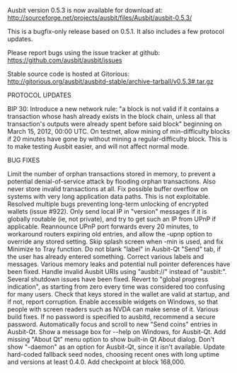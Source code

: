 Ausbit version 0.5.3 is now available for download at:
http://sourceforge.net/projects/ausbit/files/Ausbit/ausbit-0.5.3/

This is a bugfix-only release based on 0.5.1.
It also includes a few protocol updates.

Please report bugs using the issue tracker at github:
https://github.com/ausbit/ausbit/issues

Stable source code is hosted at Gitorious:
http://gitorious.org/ausbit/ausbitd-stable/archive-tarball/v0.5.3#.tar.gz

PROTOCOL UPDATES

BIP 30: Introduce a new network rule: "a block is not valid if it contains a transaction whose hash already exists in the block chain, unless all that transaction's outputs were already spent before said block" beginning on March 15, 2012, 00:00 UTC.
On testnet, allow mining of min-difficulty blocks if 20 minutes have gone by without mining a regular-difficulty block. This is to make testing Ausbit easier, and will not affect normal mode.

BUG FIXES

Limit the number of orphan transactions stored in memory, to prevent a potential denial-of-service attack by flooding orphan transactions. Also never store invalid transactions at all.
Fix possible buffer overflow on systems with very long application data paths. This is not exploitable.
Resolved multiple bugs preventing long-term unlocking of encrypted wallets
(issue #922).
Only send local IP in "version" messages if it is globally routable (ie, not private), and try to get such an IP from UPnP if applicable.
Reannounce UPnP port forwards every 20 minutes, to workaround routers expiring old entries, and allow the -upnp option to override any stored setting.
Skip splash screen when -min is used, and fix Minimize to Tray function.
Do not blank "label" in Ausbit-Qt "Send" tab, if the user has already entered something.
Correct various labels and messages.
Various memory leaks and potential null pointer deferences have been fixed.
Handle invalid Ausbit URIs using "ausbit://" instead of "ausbit:".
Several shutdown issues have been fixed.
Revert to "global progress indication", as starting from zero every time was considered too confusing for many users.
Check that keys stored in the wallet are valid at startup, and if not, report corruption.
Enable accessible widgets on Windows, so that people with screen readers such as NVDA can make sense of it.
Various build fixes.
If no password is specified to ausbitd, recommend a secure password.
Automatically focus and scroll to new "Send coins" entries in Ausbit-Qt.
Show a message box for --help on Windows, for Ausbit-Qt.
Add missing "About Qt" menu option to show built-in Qt About dialog.
Don't show "-daemon" as an option for Ausbit-Qt, since it isn't available.
Update hard-coded fallback seed nodes, choosing recent ones with long uptime and versions at least 0.4.0.
Add checkpoint at block 168,000.
